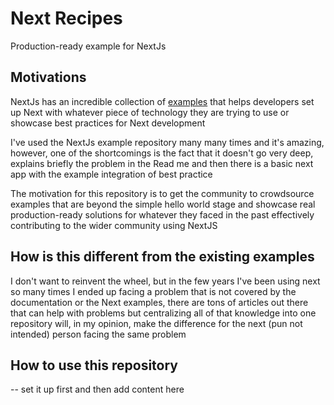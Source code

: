 # Next Recipes

Production-ready example for NextJs

## Motivations

NextJs has an incredible collection of [examples](https://github.com/vercel/next.js/tree/canary/examples) that helps developers set up Next with whatever piece of technology they are trying to use or showcase best practices for Next development

I've used the NextJs example repository many many times and it's amazing, however, one of the shortcomings is the fact that it doesn't go very deep, explains briefly the problem in the Read me and then there is a basic next app with the example integration of best practice

The motivation for this repository is to get the community to crowdsource examples that are beyond the simple hello world stage and showcase real production-ready solutions for whatever they faced in the past effectively contributing to the wider community using NextJS

## How is this different from the existing examples

I don't want to reinvent the wheel, but in the few years I've been using next so many times I ended up facing a problem that is not covered by the documentation or the Next examples, there are tons of articles out there that can help with problems but centralizing all of that knowledge into one repository will, in my opinion, make the difference for the next (pun not intended) person facing the same problem

## How to use this repository

-- set it up first and then add content here
